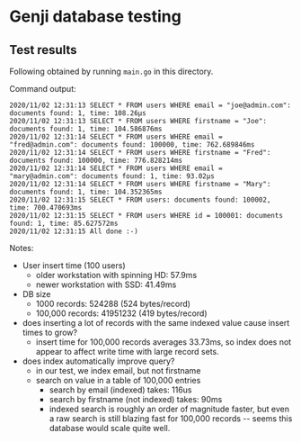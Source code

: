 # Genji database testing

## Test results

Following obtained by running `main.go` in this directory.

Command output:

```
2020/11/02 12:31:13 SELECT * FROM users WHERE email = "joe@admin.com": documents found: 1, time: 108.26µs
2020/11/02 12:31:13 SELECT * FROM users WHERE firstname = "Joe": documents found: 1, time: 104.586876ms
2020/11/02 12:31:14 SELECT * FROM users WHERE email = "fred@admin.com": documents found: 100000, time: 762.689846ms
2020/11/02 12:31:14 SELECT * FROM users WHERE firstname = "Fred": documents found: 100000, time: 776.828214ms
2020/11/02 12:31:14 SELECT * FROM users WHERE email = "mary@admin.com": documents found: 1, time: 93.02µs
2020/11/02 12:31:14 SELECT * FROM users WHERE firstname = "Mary": documents found: 1, time: 104.352365ms
2020/11/02 12:31:15 SELECT * FROM users: documents found: 100002, time: 700.470693ms
2020/11/02 12:31:15 SELECT * FROM users WHERE id = 100001: documents found: 1, time: 85.627572ms
2020/11/02 12:31:15 All done :-)
```

Notes:

- User insert time (100 users)
  - older workstation with spinning HD: 57.9ms
  - newer workstation with SSD: 41.49ms
- DB size
  - 1000 records: 524288 (524 bytes/record)
  - 100,000 records: 41951232 (419 bytes/record)
- does inserting a lot of records with the same indexed value cause insert times
  to grow?
  - insert time for 100,000 records averages 33.73ms, so index does not appear
    to affect write time with large record sets.
- does index automatically improve query?
  - in our test, we index email, but not firstname
  - search on value in a table of 100,000 entries
    - search by email (indexed) takes: 116us
    - search by firstname (not indexed) takes: 90ms
    - indexed search is roughly an order of magnitude faster, but even a raw
      search is still blazing fast for 100,000 records -- seems this database
      would scale quite well.
